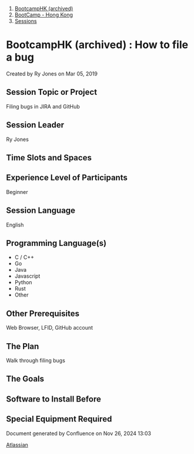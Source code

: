 1. [BootcampHK (archived)](index.html)
2. [BootCamp - Hong Kong](BootCamp---Hong-Kong_23102870.html)
3. [Sessions](Sessions_23102905.html)

# BootcampHK (archived) : How to file a bug

Created by Ry Jones on Mar 05, 2019

## Session Topic or Project

Filing bugs in JIRA and GitHub

## Session Leader

Ry Jones

## Time Slots and Spaces

## Experience Level of Participants

Beginner

## Session Language

English

## Programming Language(s)

- C / C++
- Go
- Java
- Javascript
- Python
- Rust
- Other

## Other Prerequisites

Web Browser, LFID, GitHub account

## The Plan

Walk through filing bugs

## The Goals

## Software to Install Before

## Special Equipment Required

Document generated by Confluence on Nov 26, 2024 13:03

[Atlassian](http://www.atlassian.com/)
